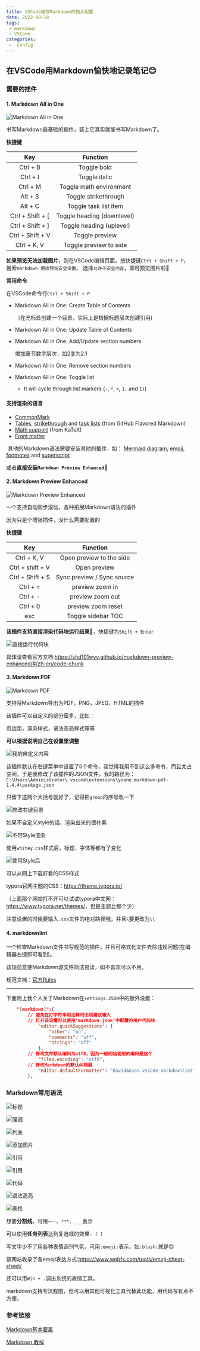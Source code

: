 ```yaml
---
title: VSCode编写Markdown的相关配置
date: 2022-08-18
tags:
 - markdown
 - VSCode
categories:
 -  Config
---
```


## 在VSCode用Markdown愉快地记录笔记:blush:

### 需要的插件

#### 1. Markdown All in One

![Markdown All in One](http://imagebed.krins.cloud/api/image/TRZ48R86.png)

书写Markdown最基础的插件，装上它其实就能书写Markdown了。

**快捷键**

|       Key        |          Function          |
| :--------------: | :------------------------: |
|     Ctrl + B     |        Toggle bold         |
|     Ctrl + I     |       Toggle italic        |
|     Ctrl + M     |  Toggle math environment   |
|     Alt + S      |    Toggle strikethrough    |
|     Alt + C      |   Toggle task list item    |
| Ctrl + Shift + [ | Toggle heading (downlevel) |
| Ctrl + Shift + ] |  Toggle heading (uplevel)  |
| Ctrl + Shift + V |       Toggle preview       |
|   Ctrl + K, V    |   Toggle preview to side   |

**如果预览无法加载图片**，则在VSCode编辑页面，按快捷键`Ctrl + Shift + P`，搜索`markdown 更改预览安全设置`， 选择`允许不安全内容`，即可预览图片啦:face_with_thermometer:

**常用命令**

在VSCode命令行`Ctrl + Shift + P`

- Markdown All in One: Create Table of Contents

  （在光标处创建一个目录，实际上是根据标题层次创建引用)

- Markdown All in One: Update Table of Contents

- Markdown All in One: Add/Update section numbers

  增加章节数字层次，如2变为2.1

- Markdown All in One: Remove section numbers

- Markdown All in One: Toggle list

  - It will cycle through list markers (`-`, `*`, `+`, `1.` and `1)`)

#### 支持渲染的语言

- [CommonMark](https://spec.commonmark.org/)
- [Tables](https://help.github.com/articles/organizing-information-with-tables/), [strikethrough](https://help.github.com/articles/basic-writing-and-formatting-syntax/#styling-text) and [task lists](https://docs.github.com/en/github/writing-on-github/basic-writing-and-formatting-syntax#task-lists) (from GitHub Flavored Markdown)
- [Math support](https://github.com/waylonflinn/markdown-it-katex#syntax) (from KaTeX)
- [Front matter](https://github.com/ParkSB/markdown-it-front-matter#valid-front-matter)

​	其他的Markdown语法需要安装其他的插件，如： [Mermaid diagram](https://marketplace.visualstudio.com/items?itemName=bierner.markdown-mermaid), [emoji](https://marketplace.visualstudio.com/items?itemName=bierner.markdown-emoji), [footnotes](https://marketplace.visualstudio.com/items?itemName=bierner.markdown-footnotes) and [superscript](https://marketplace.visualstudio.com/items?itemName=DevHawk.markdown-sup)

或者**直接安装`Markdown Preview Enhanced`**:metal:

#### 2. Markdown Preview Enhanced

![Markdown Preview Enhanced](http://imagebed.krins.cloud/api/image/H048VTR6.png)

一个支持自动同步滚动，各种拓展Markdown语法的插件

因为只是个增强插件，没什么需要配置的

**快捷键**

|       Key        |          Function          |
| :--------------: | :------------------------: |
|   Ctrl + K, V    |  Open preview to the side  |
| Ctrl + shift + V |        Open preview        |
| Ctrl + Shift + S | Sync preview / Sync source |
|     Ctrl + =     |      preview zoom in       |
|     Ctrl + -     |      preview zoom out      |
|     Ctrl + 0     |     preview zoom reset     |
|       esc        |     Toggle sidebar TOC     |

**该插件支持直接渲染代码块运行结果**:running:，快捷键为`Shift + Enter`

![直接运行代码块](http://imagebed.krins.cloud/api/image/R2BPV6LT.png)

具体请查看官方文档:<https://shd101wyy.github.io/markdown-preview-enhanced/#/zh-cn/code-chunk>

#### 3. Markdown PDF

![Markdown PDF](http://imagebed.krins.cloud/api/image/XTJB28NT.png)

支持将Markdown导出为PDF，PNG，JPEG，HTML的插件

该插件可以自定义的部分蛮多，比如：

页边距，渲染样式，语法高亮样式等等

**可以根据说明自己在设置里调整**

![我的自定义内容](http://imagebed.krins.cloud/api/image/ZBP82B42.png)

该插件默认在右键菜单中设置了6个命令，我觉得我用不到这么多命令，而且太占空间，于是我修改了该插件的JSON文件，我的路径为：`C:\Users\Administrator\.vscode\extensions\yzane.markdown-pdf-1.4.4\package.json`

只留下这两个大括号就好了，记得把`group`的序号改一下

![修改右键目录](http://imagebed.krins.cloud/api/image/B2B4TJ0N.png)

如果不自定义style的话，渲染出来的很朴素

![不带Style渲染](http://imagebed.krins.cloud/api/image/466BZ2T8.png)

使用`whitey.css`样式后，标题、字体等都有了变化

![使用Style后](http://imagebed.krins.cloud/api/image/P0J26N46.png)

可以从网上下载好看的CSS样式

typora官网主题的CSS：<https://theme.typora.io/>

（上面那个网站打不开可以试试typora中文网：<https://www.typora.net/themes/>，但是主题比那个少）

注意设置的时候要输入`.css`文件的绝对路径哦，并且`\`要更改为`\\`

#### 4. markdownlint

一个检查Markdown文件书写规范的插件，并且可格式化文件去除违规问题(在编辑器右键即可看到)。

该规范意使Markdown源文件简洁易读，如不喜欢可以不用。

规范文档：[官方Rules](https://github.com/DavidAnson/markdownlint/blob/v0.26.2/doc/Rules.md)

---

下面附上我个人关于Markdown在`settings.JSON`中的额外设置：

```json
    "[markdown]":{
        // 避免在打字符串和注释时出现建议输入
        // 打开该设置可以使用‘markdown.json’中配置的用户代码块
            "editor.quickSuggestions": {
                "other": "on",
                "comments": "off",
                "strings": "off"
            },
        // 修改文件默认编码为utf8，因为一般网站使用的编码是这个
            "files.encoding": "utf8",
        // 修改Markdown的默认纠错器
            "editor.defaultFormatter": "DavidAnson.vscode-markdownlint",
        },
```



### Markdown常用语法

![标题](http://imagebed.krins.cloud/api/image/0XXZX68B.png)

![强调](http://imagebed.krins.cloud/api/image/24284BVF.png)

![列表](http://imagebed.krins.cloud/api/image/PVBVBBNP.png)

![添加图片](http://imagebed.krins.cloud/api/image/D840L046.png)

![引用](http://imagebed.krins.cloud/api/image/04T0N0N8.png)

![引用](http://imagebed.krins.cloud/api/image/XR822Z02.png)

![代码](http://imagebed.krins.cloud/api/image/44XB4Z6B.png)

![语法高亮](http://imagebed.krins.cloud/api/image/66X02F82.png)

![表格](http://imagebed.krins.cloud/api/image/N2RH2284.png)

想要**分割线**，可用`–--`、`***`、`___`表示

可以使用**任务列表**达到复选框的效果`- [ ]`

写文字少不了用各种表情调剂气氛，可用`:emoji:`表示，如`:blush:`就是:blush:

该网站收录了各emoji表达方式:<https://www.webfx.com/tools/emoji-cheat-sheet/>

还可以用`Win + .`调出系统的表情工具。

markdown支持写流程图，但可以用其他可视化工具代替此功能，用代码写有点不方便。

### 参考链接

[Markdown基本要素](https://shd101wyy.github.io/markdown-preview-enhanced/#/zh-cn/markdown-basics)

[Markdown 教程](https://www.runoob.com/markdown/md-tutorial.html)
